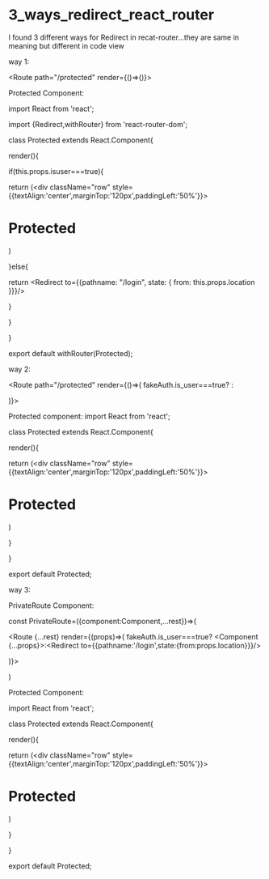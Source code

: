 # 3_ways_redirect_react_router

I found 3 different ways for Redirect in recat-router...they are same in meaning but different in code view

way 1:

  <Route path="/protected" render={()=>(<Protected is_user={fakeAuth.is_user}/>)}>
  
  Protected Component:
  
  import React from 'react';

import {Redirect,withRouter} from 'react-router-dom';

class Protected extends React.Component{

render(){

if(this.props.isuser===true){

return (<div className="row" style={{textAlign:'center',marginTop:'120px',paddingLeft:'50%'}}>

<h1>Protected</h1>


</div>)

}else{

return <Redirect to={{pathname: "/login", state: { from: this.props.location }}}/>

}

}

} 

export default withRouter(Protected);





way 2:

<Route path="/protected" render={()=>(
  fakeAuth.is_user===true?
  <Protected/>:<Redirect to="/login">
  
  )}>
  
  Protected component:
  import React from 'react';

class Protected extends React.Component{

render(){

return (<div className="row" style={{textAlign:'center',marginTop:'120px',paddingLeft:'50%'}}>

<h1>Protected</h1>


</div>)

}

} 

export default Protected;

way 3:

<PrivateRoute path="/protected" component={Protected}/>


PrivateRoute Component:

const PrivateRoute=({component:Component,...rest})=>(

<Route {...rest} render={(props)=>(
fakeAuth.is_user===true?
<Component {...props}>:<Redirect to={{pathname:'/login',state:{from:props.location}}}/>

)}>

)

Protected Component:

import React from 'react';

class Protected extends React.Component{

render(){

return (<div className="row" style={{textAlign:'center',marginTop:'120px',paddingLeft:'50%'}}>

<h1>Protected</h1>


</div>)

}

} 

export default Protected;
